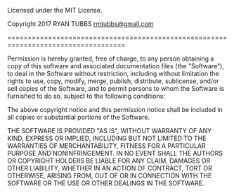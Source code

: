 Licensed under the MIT License. 

Copyright 2017 RYAN TUBBS rmtubbs@gmail.com 

===================================================================================

Permission is hereby granted, free of charge, to any person obtaining 
a copy of this software and associated documentation files (the "Software"),
to deal in the Software without restriction, including without limitation the
rights to use, copy, modify, merge, publish, distribute, sublicense, and/or
sell copies of the Software, and to permit persons to whom the Software is 
furnished to do so, subject to the following conditions: 

The above copyright notice and this permission notice shall be included in all
copies or substantial portions of the Software. 

THE SOFTWARE IS PROVIDED "AS IS", WITHOUT WARRANTY OF ANY KIND, EXPRESS OR IMPLIED, 
INCLUDING BUT NOT LIMITED TO THE WARRANTIES OF MERCHANTABILITY, FITNESS FOR A 
PARTICULAR PURPOSE AND NONINFRINGEMENT. IN NO EVENT SHALL THE AUTHORS OR COPYRIGHT
HOLDERS BE LIABLE FOR ANY CLAIM, DAMAGES OR OTHER LIABILITY, WHETHER IN AN ACTION
OF CONTRACT, TORT OR OTHERWISE, ARISING FROM, OUT OF OR IN CONNECTION WITH THE 
SOFTWARE OR THE USE OR OTHER DEALINGS IN THE SOFTWARE. 